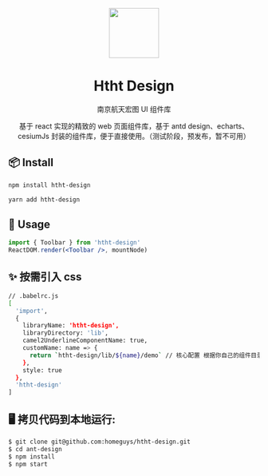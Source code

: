 <p align="center">
  <a href="/">
    <img width="100" src="https://en.gravatar.com/userimage/178402859/af5b0008ab31001d58f0ca0a54835038.jpg">
  </a>
</p>

<h1 align="center">Htht Design</h1>

<div align="center">

南京航天宏图 UI 组件库

基于 react 实现的精致的 web 页面组件库，基于 antd design、echarts、cesiumJs 封装的组件库，便于直接使用。（测试阶段，预发布，暂不可用）

</div>

## 📦 Install

```bash
npm install htht-design
```

```bash
yarn add htht-design
```

## 🔨 Usage

```jsx
import { Toolbar } from 'htht-design'
ReactDOM.render(<Toolbar />, mountNode)
```

## ✨ 按需引入 css

```bash
// .babelrc.js
[
  'import',
  {
    libraryName: 'htht-design',
    libraryDirectory: 'lib',
    camel2UnderlineComponentName: true,
    customName: name => {
      return `htht-design/lib/${name}/demo` // 核心配置 根据你自己的组件目录配置
    },
    style: true
  },
  'htht-design'
]
```

## 🖥 拷贝代码到本地运行:

```bash
$ git clone git@github.com:homeguys/htht-design.git
$ cd ant-design
$ npm install
$ npm start
```
